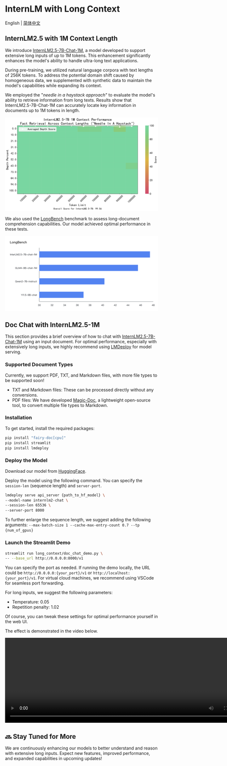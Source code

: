 # InternLM with Long Context

English | [简体中文](./README_zh-CN.md)

## InternLM2.5 with 1M Context Length

We introduce [InternLM2.5-7B-Chat-1M](link), a model developed to support extensive long inputs of up to 1M tokens.
This enhancement significantly enhances the model's ability to handle ultra-long text applications.

During pre-training, we utilized natural language corpora with text lengths of 256K tokens. To address the potential domain shift caused by homogeneous data, we supplemented with synthetic data to maintain the model's capabilities while expanding its context.

We employed the "*needle in a haystack approach*" to evaluate the model's ability to retrieve information from long texts. Results show that InternLM2.5-7B-Chat-1M can accurately locate key information in documents up to 1M tokens in length.

![](../assets/InternLM2.5-7B-chat-1M-needle-test.jpg)

We also used the [LongBench](https://github.com/THUDM/LongBench) benchmark to assess long-document comprehension capabilities. Our model achieved optimal performance in these tests.

![](../assets/InternLM2.5-7B-chat-1M-longbench.png)

## Doc Chat with InternLM2.5-1M

This section provides a brief overview of how to chat with [InternLM2.5-7B-Chat-1M]() using an input document. For optimal performance, especially with extensively long inputs, we highly recommend using [LMDeploy]() for model serving.

### Supported Document Types

Currently, we support PDF, TXT, and Markdown files, with more file types to be supported soon!

- TXT and Markdown files: These can be processed directly without any conversions.
- PDF files: We have developed [Magic-Doc](https://github.com/magicpdf/Magic-Doc), a lightweight open-source tool, to convert multiple file types to Markdown.

### Installation

To get started, install the required packages:
```bash
pip install "fairy-doc[cpu]"
pip install streamlit
pip install lmdeploy
```

### Deploy the Model

Download our model from [HuggingFace](xxx).

Deploy the model using the following command. You can specify the `session-len` (sequence length) and `server-port`.

```bash
lmdeploy serve api_server {path_to_hf_model} \
--model-name internlm2-chat \
--session-len 65536 \
--server-port 8000
```

To further enlarge the sequence length, we suggest adding the following arguments:
`--max-batch-size 1 --cache-max-entry-count 0.7 --tp {num_of_gpus}`

### Launch the Streamlit Demo

```bash
streamlit run long_context/doc_chat_demo.py \
-- --base_url http://0.0.0.0:8000/v1
```

You can specify the port as needed. If running the demo locally, the URL could be `http://0.0.0.0:{your_port}/v1` or `http://localhost:{your_port}/v1`. For virtual cloud machines, we recommend using VSCode for seamless port forwarding.

For long inputs, we suggest the following parameters:

- Temperature: 0.05
- Repetition penalty: 1.02

Of course, you can tweak these settings for optimal performance yourself in the web UI.

The effect is demonstrated in the video below.

<video src="../assets/doc-chat-demo.mp4" width="800" height="280" controls></video>

## 🔜 Stay Tuned for More

We are continuously enhancing our models to better understand and reason with extensive long inputs. Expect new features, improved performance, and expanded capabilities in upcoming updates!

